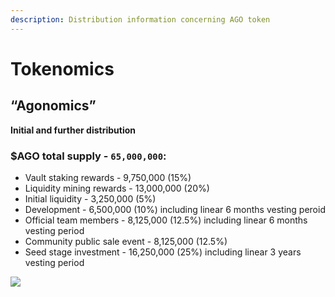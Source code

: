 ```yaml
---
description: Distribution information concerning AGO token
---
```


# Tokenomics

## **“Agonomics”**

**Initial and further distribution**

### $AGO total supply - `65,000,000`:

* Vault staking rewards - 9,750,000 \(15%\)
* Liquidity mining rewards - 13,000,000 \(20%\)
* Initial liquidity - 3,250,000 \(5%\)
* Development - 6,500,000 \(10%\) including linear 6 months vesting peroid
* Official team members - 8,125,000 \(12.5%\) including linear 6 months vesting period
* Community public sale event - 8,125,000 \(12.5%\)
* Seed stage investment - 16,250,000 \(25%\) including linear 3 years vesting period

![](.gitbook/assets/frame-28.png)

